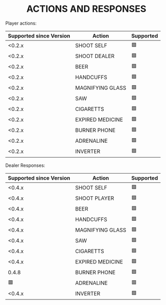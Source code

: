 <h1 align="center">
ACTIONS AND RESPONSES
</h1>

Player actions:

| Supported since Version | Action | Supported |
| --- | --- | --- |
| <0.2.x | SHOOT SELF | 🟩 |
| <0.2.x | SHOOT DEALER | 🟩 |
| <0.2.x | BEER | 🟩 |
| <0.2.x | HANDCUFFS | 🟩 |
| <0.2.x | MAGNIFYING GLASS | 🟩 |
| <0.2.x | SAW | 🟩 |
| <0.2.x | CIGARETTS | 🟩 |
| <0.2.x | EXPIRED MEDICINE | 🟩 |
| <0.2.x | BURNER PHONE | 🟩 |
| <0.2.x | ADRENALINE | 🟩 |
| <0.2.x | INVERTER | 🟩 |

Dealer Responses:

| Supported since Version | Action | Supported |
| --- | --- | --- |
| <0.4.x | SHOOT SELF | 🟩 |
| <0.4.x | SHOOT PLAYER | 🟩 |
| <0.4.x | BEER | 🟩 |
| <0.4.x | HANDCUFFS | 🟩 |
| <0.4.x | MAGNIFYING GLASS | 🟩 |
| <0.4.x | SAW | 🟩 |
| <0.4.x | CIGARETTS | 🟩 |
| <0.4.x | EXPIRED MEDICINE | 🟩 |
| 0.4.8 | BURNER PHONE | 🟩 |
| 🟥 | ADRENALINE | 🟥 |
| <0.4.x | INVERTER | 🟩 |

